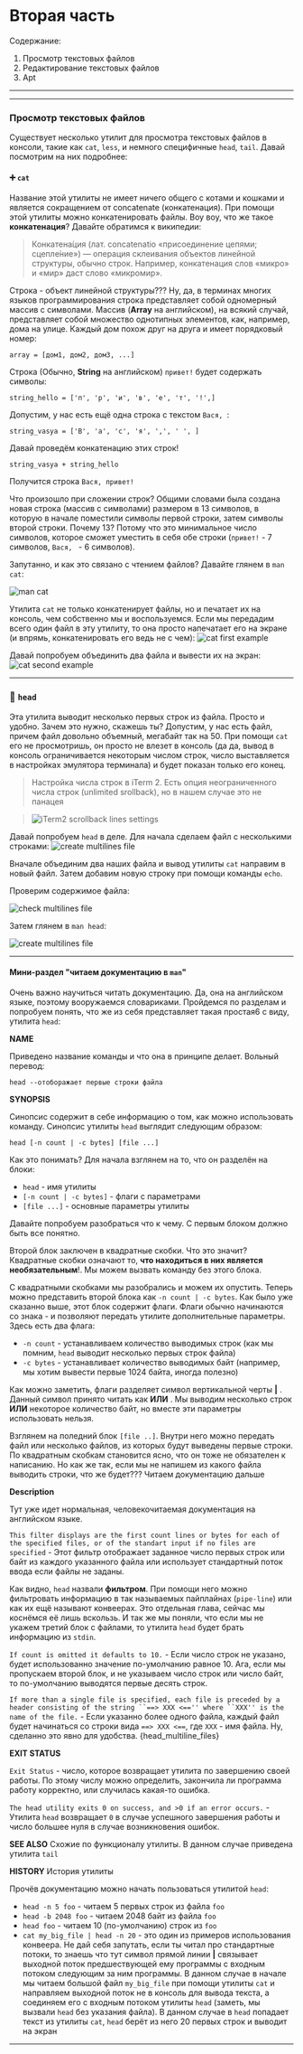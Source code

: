 # Вторая часть
Содержание:

 1. Просмотр текстовых файлов
 2. Редактирование текстовых файлов
 3. Apt
 
<hr>
<hr>

### Просмотр текстовых файлов
Существует несколько утилит для просмотра текстовых файлов в консоли, такие как `cat`, `less`, и немного специфичные `head`, `tail`. Давай посмотрим на них подробнее:
#### :heavy_plus_sign: `cat`
Название этой утилиты не имеет ничего общего с котами и кошками и является сокращением от concatenate (конкатенация). При помощи этой утилиты можно конкатенировать файлы. Воу воу, что же такое **конкатенация**? Давайте обратимся к википедии:

> Конкатена́ция (лат. concatenatio «присоединение цепями; сцепле́ние») — операция склеивания объектов линейной структуры, обычно строк. Например, конкатенация слов «микро» и «мир» даст слово «микромир».

Строка - объект линейной структуры??? Ну, да, в терминах многих языков программирования строка представляет собой одномерный массив с символами. Массив (**Array** на английском), на всякий случай, представляет собой множество однотипных элементов, как, например, дома на улице. Каждый дом похож друг на друга и имеет порядковый номер:

`array = [дом1, дом2, дом3, ...]`

Строка (Обычно, **String** на английском) `привет!` будет содержать символы:

`string_hello = ['п', 'р', 'и', 'в', 'е', 'т', '!',]` 

Допустим, у нас есть ещё одна строка c текстом `Вася, `:

`string_vasya = ['В', 'а', 'с', 'я', ',', ' ', ]`

Давай проведём конкатенацию этих строк!

`string_vasya + string_hello`

Получится строка `Вася, привет!`

Что произошло при сложении строк? Общими словами была создана новая строка (массив с символами) размером в 13 символов, в которую в начале поместили символы первой строки, затем символы второй строки. Почему 13? Потому что это минимальное число символов, которое сможет уместить в себя обе строки (`привет!` - 7 символов,  `Вася, ` - 6 символов).

Запутанно, и как это связано с чтением файлов? Давайте глянем в `man cat`:

![man cat](imgs/man_cat.png)

Утилита `cat` не только конкатенирует файлы, но и печатает их на консоль, чем собственно мы и воспользуемся. Если мы передадим всего один файл в эту утилиту, то она просто напечатает его на экране (и впрямь, конкатенировать его ведь не с чем):
![cat first example](imgs/cat_first_example.png)

Давай попробуем объединить два файла и вывести их на экран:
![cat second example](imgs/cat_second_example.png)

<hr>

### :arrow_down_small: `head`
Эта утилита выводит несколько первых строк из файла. Просто и удобно. Зачем это нужно, скажешь ты? Допустим, у нас есть файл, причем файл довольно объемный, мегабайт так на 50. При помощи `cat` его не просмотришь, он просто не влезет в консоль (да да, вывод в консоль ограничивается некоторым числом строк, число выставляется в настройках эмулятора терминала) и будет показан только его конец.


> Настройка числа строк в iTerm 2. Есть опция неограниченного числа строк (unlimited srollback), но в нашем случае это не панацея

>![iTerm2 scrollback lines settings](imgs/scrollback_lines.png)


Давай попробуем `head` в деле. Для начала сделаем файл с несколькими строками:
![create multilines file](imgs/create_multilines_file.png)

Вначале объединим два наших файла и вывод утилиты `cat` направим в новый файл. Затем добавим новую строку при помощи команды `echo`.

Проверим содержимое файла:

![check multilines file](imgs/check_multilines_file.png)

Затем глянем в `man head`:

![create multilines file](imgs/man_head.png)

<hr>

#### Мини-раздел "читаем документацию в `man`"

Очень важно научиться читать документацию. Да, она на английском языке, поэтому вооружаемся словариками. Пройдемся по разделам и попробуем понять, что же из себя представляет такая простая6 с виду, утилита `head`:

**NAME**

Приведено название команды и что она в принципе делает. Вольный перевод:

`head --отоборажает первые строки файла`

**SYNOPSIS**

Синопсис содержит в себе информацию о том, как можно использовать команду. Синопсис утилиты `head` выглядит следующим образом:

`head [-n count | -c bytes] [file ...]`

Как это понимать? Для начала взглянем на то, что он разделён на блоки:
- `head` - имя утилиты
- `[-n count | -c bytes]` - флаги с параметрами
- `[file ...]` - основные параметры утилиты
 
Давайте попробуем разобраться что к чему. С первым блоком должно быть все понятно. 
 
Второй блок заключен в квадратные скобки. Что это значит? Квадратные скобки означают то, **что находиться в них является необязательным**!. Мы можем вызвать команду без этого блока.
 
С квадратными скобками мы разобрались и можем их опустить. Теперь можно представить второй блока как `-n count | -c bytes`. Как было уже сказанно выше, этот блок содержит флаги. Флаги обычно начинаются со знака - и позволяют передать утилите дополнительные параметры. Здесь есть два флага:
 
- `-n count` - устанавливаем количество выводимых строк (как мы помним, `head` выводит несколько первых строк файла)
- `-c bytes` - устанавливает количество выводимых байт (например, мы хотим вывести первые 1024 байта, иногда полезно)
 
Как можно заметить, флаги разделяет символ вертикальной черты **|** . Данный символ принято читать как **ИЛИ** . Мы выводим несколько строк **ИЛИ** некоторое количество байт, но вместе эти параметры использовать нельзя.
 
Взглянем на поледний блок `[file ..]`. Внутри него можно передать файл или несколько файлов, из которых будут выведены первые строки. По квадратным скобкам становится ясно, что он тоже не обязателен к написанию. Но как же так, если мы не напишем из какого файла выводить строки, что же будет??? Читаем документацию дальше
 
 **Description**
 
 Тут уже идет нормальная, человекочитаемая документация на английском языке. 
 
`This filter displays are the first count lines or bytes for each of the specified files, or of the standart input if no files are specified` - Этот фильтр отображает заданное число первых строк или байт из каждого указанного файла или использует стандартный поток ввода если файлы не заданы.
 
Как видно, `head` назвали **фильтром**. При помощи него можно фильтровать информацию в так называемых пайплайнах (`pipe-line`) или как их ещё называют конвеерах. Это отдельная глава, сейчас мы коснёмся её лишь вскользь. И так же мы поняли, что если мы не укажем третий блок с файлами, то утилита `head` будет брать информацию из `stdin`. 

`If count is omitted it defaults to 10.` - Если число строк не указано, будет использованно значение по-умолчанию равное 10. 
Ага, если мы пропускаем второй блок, и не указываем число строк или число байт, то по-умолчанию выводятся первые десять строк.

`If more than a single file is specified, each file is preceded by a header consisting of the string ``==> XXX <=='' where ``XXX'' is the name of the file.` - Если указанно более одного файла, каждый файл будет начинаться со строки вида `==> XXX <==`, где `XXX` - имя файла. Ну, сделанно это явно для удобства. {head_multiline_files}

**EXIT STATUS**

`Exit Status` - число, которое возвращает утилита по завершению своей работы. По этому числу можно определить, закончила ли программа работу корректно, или случилась какая-то ошибка.

`The head utility exits 0 on success, and >0 if an error occurs.` - Утилита `head` возвращает `0` в случае успешного завершения работы и число большее нуля в случае возникновения ошибок.

 **SEE ALSO**
 Схожие по функционалу утилиты. В данном случае приведена утилита `tail`
 
 **HISTORY**
 История утилиты
 
 Прочёв документацию можно начать пользоваться утилитой `head`:
 - `head -n 5 foo` - читаем 5 первых строк из файла `foo`
 - `head -b 2048 foo` - читаем 2048 байт из файла `foo`
 - `head foo` - читаем 10 (по-умолчанию) строк из `foo` 
 - `cat my_big_file | head -n 20` - это один из примеров использования конвеера. Не дай себя запутать, если ты читал про стандартные потоки, то знаешь что тут символ прямой линии **|** связывает выходной поток предшествующей ему программы с входным потоком следующим за ним программы. В данном случае в начале мы читаем большой файл `my_big_file` при помощи утилиты `cat` и направляем выходной поток не в консоль для вывода текста, а соединяем его с входным потоком утилиты `head` (заметь, мы вызвали `head` без указания файла). В данном случае в `head` попадает текст из утилиты `cat`, `head` берёт из него 20 первых строк и выводит на экран
 
 <hr>
